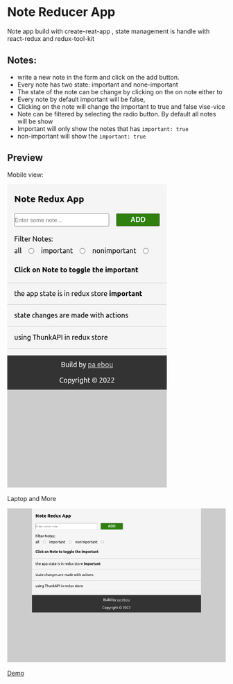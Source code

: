 # Note Reducer App

Note app build with create-reat-app , state management is handle with react-redux and redux-tool-kit



## Notes:

* write a new note in the form and click on the add button. 
* Every note has two state: important and none-important
* The state of the note can be change by clicking on the on note either to 
* Every note by default important will be false,  
* Clicking on the note will change the important to true and false vise-vice
* Note can be filtered by selecting the radio button. By default all notes will be show
* Important will only show the notes that has `important: true` 
* non-important will show the `important: true` 

## Preview

Mobile view:

<img src="./src/assets/mobile.png"/>



Laptop and More 

<img src="./src/assets/laptop.png"/>

[Demo](https://touraye.github.io/note-app/)

